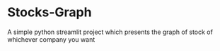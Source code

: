 # Stocks-Graph
A simple python streamlit project which presents the graph of stock of whichever company you want
